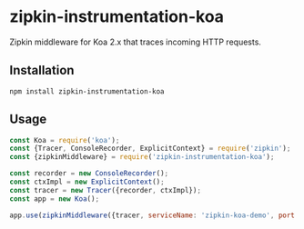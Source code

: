 # zipkin-instrumentation-koa

Zipkin middleware for Koa 2.x that traces incoming HTTP requests.

## Installation
`npm install zipkin-instrumentation-koa`

## Usage
```js
const Koa = require('koa');
const {Tracer, ConsoleRecorder, ExplicitContext} = require('zipkin');
const {zipkinMiddleware} = require('zipkin-instrumentation-koa');

const recorder = new ConsoleRecorder();
const ctxImpl = new ExplicitContext();
const tracer = new Tracer({recorder, ctxImpl});
const app = new Koa();

app.use(zipkinMiddleware({tracer, serviceName: 'zipkin-koa-demo', port: 3000}));
```
